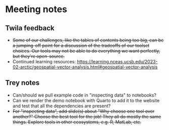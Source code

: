 # Meeting notes

## Twila feedback

* ~~Some of our challenges, like the tables of contents being too big, can be a
  jumping-off point for a discussion of the tradeoffs of our toolset choices. Our tools
  may not be able to do everything we want perfectly, but they're open-source.~~
* Continued learning resources:
  <https://learning.nceas.ucsb.edu/2023-02-arctic/geospatial-vector-analysis.html#geospatial-vector-analysis>

## Trey notes

* Can/should we pull example code in "inspecting data" to notebooks?
* Can we render the demo notebook with Quarto to add it to the website and test that all
  the dependencies are present?
* ~~For "inspecting data", add slide(s) about "Why choose one tool over another?" Choose
  the best tool for the job! They all do mostly the same things. Explore tools in
  other ecosystems, e.g. R, MatLab, etc.~~
